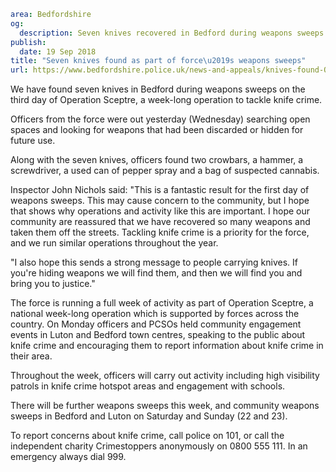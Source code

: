 ```yaml
area: Bedfordshire
og:
  description: Seven knives recovered in Bedford during weapons sweeps on the third day of Operation Sceptre.
publish:
  date: 19 Sep 2018
title: "Seven knives found as part of force\u2019s weapons sweeps"
url: https://www.bedfordshire.police.uk/news-and-appeals/knives-found-OpSceptre-sept2018
```

We have found seven knives in Bedford during weapons sweeps on the third day of Operation Sceptre, a week-long operation to tackle knife crime.

Officers from the force were out yesterday (Wednesday) searching open spaces and looking for weapons that had been discarded or hidden for future use.

Along with the seven knives, officers found two crowbars, a hammer, a screwdriver, a used can of pepper spray and a bag of suspected cannabis.

Inspector John Nichols said: "This is a fantastic result for the first day of weapons sweeps. This may cause concern to the community, but I hope that shows why operations and activity like this are important. I hope our community are reassured that we have recovered so many weapons and taken them off the streets. Tackling knife crime is a priority for the force, and we run similar operations throughout the year.

"I also hope this sends a strong message to people carrying knives. If you're hiding weapons we will find them, and then we will find you and bring you to justice."

The force is running a full week of activity as part of Operation Sceptre, a national week-long operation which is supported by forces across the country. On Monday officers and PCSOs held community engagement events in Luton and Bedford town centres, speaking to the public about knife crime and encouraging them to report information about knife crime in their area.

Throughout the week, officers will carry out activity including high visibility patrols in knife crime hotspot areas and engagement with schools.

There will be further weapons sweeps this week, and community weapons sweeps in Bedford and Luton on Saturday and Sunday (22 and 23).

To report concerns about knife crime, call police on 101, or call the independent charity Crimestoppers anonymously on 0800 555 111. In an emergency always dial 999.
